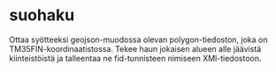 # suohaku

Ottaa syötteeksi geojson-muodossa olevan polygon-tiedoston, joka on TM35FIN-koordinaatistossa.
Tekee haun jokaisen alueen alle jäävistä kiinteistöistä ja talleentaa ne fid-tunnisteen nimiseen XMl-tiedostoon.
